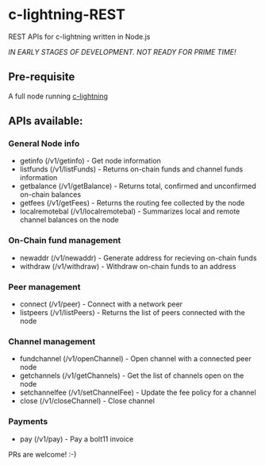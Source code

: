 # c-lightning-REST
REST APIs for c-lightning written in Node.js

*IN EARLY STAGES OF DEVELOPMENT. NOT READY FOR PRIME TIME!*

## Pre-requisite
A full node running [c-lightning](https://github.com/ElementsProject/lightning)

## APIs available:
### General Node info
- getinfo (/v1/getinfo) - Get node information
- listfunds (/v1/listFunds) - Returns on-chain funds and channel funds information
- getbalance (/v1/getBalance) - Returns total, confirmed and unconfirmed on-chain balances
- getfees (/v1/getFees) - Returns the routing fee collected by the node
- localremotebal (/v1/localremotebal) - Summarizes local and remote channel balances on the node
### On-Chain fund management
- newaddr (/v1/newaddr) - Generate address for recieving on-chain funds
- withdraw (/v1/withdraw) - Withdraw on-chain funds to an address
### Peer management
- connect (/v1/peer) - Connect with a network peer
- listpeers (/v1/listPeers) - Returns the list of peers connected with the node
### Channel management
- fundchannel (/v1/openChannel) - Open channel with a connected peer node
- getchannels (/v1/getChannels) - Get the list of channels open on the node
- setchannelfee (/v1/setChannelFee) - Update the fee policy for a channel
- close (/v1/closeChannel) - Close channel

### Payments
- pay (/v1/pay) - Pay a bolt11 invoice

PRs are welcome! :-)

